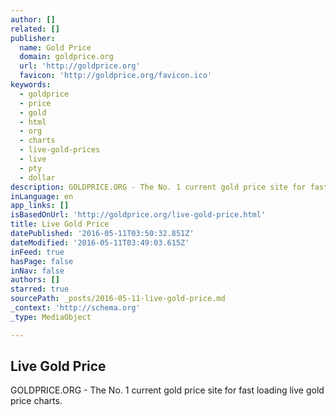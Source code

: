 ```yaml
---
author: []
related: []
publisher:
  name: Gold Price
  domain: goldprice.org
  url: 'http://goldprice.org'
  favicon: 'http://goldprice.org/favicon.ico'
keywords:
  - goldprice
  - price
  - gold
  - html
  - org
  - charts
  - live-gold-prices
  - live
  - pty
  - dollar
description: GOLDPRICE.ORG - The No. 1 current gold price site for fast loading live gold price charts.
inLanguage: en
app_links: []
isBasedOnUrl: 'http://goldprice.org/live-gold-price.html'
title: Live Gold Price
datePublished: '2016-05-11T03:50:32.851Z'
dateModified: '2016-05-11T03:49:03.615Z'
inFeed: true
hasPage: false
inNav: false
authors: []
starred: true
sourcePath: _posts/2016-05-11-live-gold-price.md
_context: 'http://schema.org'
_type: MediaObject

---
```

<article style=""><h1>Live Gold Price</h1><p>GOLDPRICE.ORG - The No. 1 current gold price site for fast loading live gold price charts.</p></article>